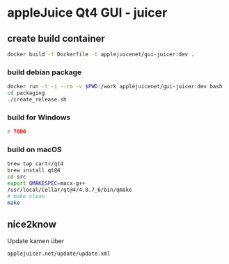 # appleJuice Qt4 GUI - juicer


## create build container

```bash
docker build -f Dockerfile -t applejuicenet/gui-juicer:dev .
```

### build debian package

```bash
docker run -t -i --rm -v $PWD:/work applejuicenet/gui-juicer:dev bash
cd packaging
./create_release.sh
```

### build for Windows

```bash
# TODO 
```

### build on macOS

```bash
brew tap cartr/qt4
brew install qt@4
cd src
export QMAKESPEC=macx-g++
/usr/local/Cellar/qt@4/4.8.7_6/bin/qmake
# make clean
make
```

## nice2know

Update kamen über

`applejuicer.net/update/update.xml`
